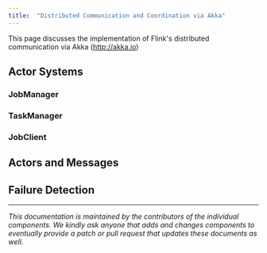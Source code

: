 ```yaml
---
title:  "Distributed Communication and Coordination via Akka"
---
```

<!--
Licensed to the Apache Software Foundation (ASF) under one
or more contributor license agreements.  See the NOTICE file
distributed with this work for additional information
regarding copyright ownership.  The ASF licenses this file
to you under the Apache License, Version 2.0 (the
"License"); you may not use this file except in compliance
with the License.  You may obtain a copy of the License at

  http://www.apache.org/licenses/LICENSE-2.0

Unless required by applicable law or agreed to in writing,
software distributed under the License is distributed on an
"AS IS" BASIS, WITHOUT WARRANTIES OR CONDITIONS OF ANY
KIND, either express or implied.  See the License for the
specific language governing permissions and limitations
under the License.
-->

This page discusses the implementation of Flink's distributed communication
via Akka (http://akka.io)


## Actor Systems

### JobManager

### TaskManager

### JobClient


## Actors and Messages


## Failure Detection



---

*This documentation is maintained by the contributors of the individual components.
We kindly ask anyone that adds and changes components to eventually provide a patch
or pull request that updates these documents as well.*
